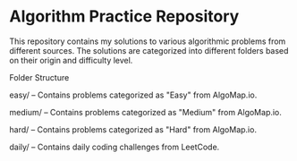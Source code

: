 # Algorithm Practice Repository

This repository contains my solutions to various algorithmic problems from different sources. The solutions are categorized into different folders based on their origin and difficulty level.

Folder Structure

easy/ – Contains problems categorized as "Easy" from AlgoMap.io.

medium/ – Contains problems categorized as "Medium" from AlgoMap.io.

hard/ – Contains problems categorized as "Hard" from AlgoMap.io.

daily/ – Contains daily coding challenges from LeetCode.
